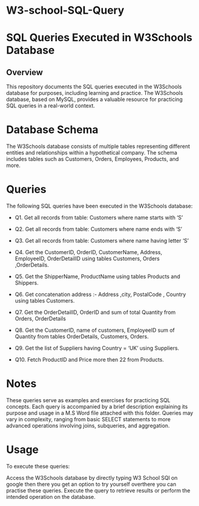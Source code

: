 # W3-school-SQL-Query
# SQL Queries Executed in W3Schools Database
## Overview
This repository documents the SQL queries executed in the W3Schools database for purposes, including learning and practice. The W3Schools database, based on MySQL, provides a valuable resource for practicing SQL queries in a real-world context.

# Database Schema
The W3Schools database consists of multiple tables representing different entities and relationships within a hypothetical company. The schema includes tables such as Customers, Orders, Employees, Products, and more.

# Queries
The following SQL queries have been executed in the W3Schools database:


- Q1. Get all records from table: Customers where name starts with ‘S’


- Q2. Get all records from table: Customers where name ends with ‘S’


- Q3. Get all records from table: Customers where name having letter ‘S’


- Q4. Get the CustomerID, OrderID, CustomerName, Address, EmployeeID, OrderDetailID using
      tables Customers, Orders ,OrderDetails.

         
- Q5. Get the ShipperName, ProductName using tables Products and Shippers.


- Q6. Get concatenation address :- Address ,city, PostalCode , Country using tables Customers.


- Q7. Get the OrderDetailID, OrderID and sum of total Quantity from Orders, OrderDetails

        
- Q8. Get the CustomerID, name of customers, EmployeeID sum of Quantity from tables OrderDetails,
      Customers, Orders.
  
     
- Q9. Get the list of Suppliers having Country = ‘UK’ using Suppliers.
  

- Q10. Fetch ProductID and Price more then 22 from Products.




# Notes
These queries serve as examples and exercises for practicing SQL concepts.
Each query is accompanied by a brief description explaining its purpose and usage in a M.S Word file attached with this folder.
Queries may vary in complexity, ranging from basic SELECT statements to more advanced operations involving joins, subqueries, and aggregation.
# Usage
To execute these queries:

Access the W3Schools database by directly typing  W3 School SQl on google then there you get an option to try yourself overthere you can practise these queries.
Execute the query to retrieve results or perform the intended operation on the database.

